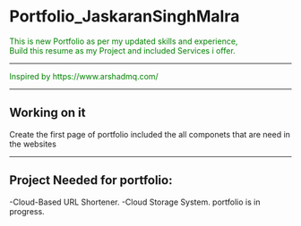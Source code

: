 # Portfolio_JaskaranSinghMalra

<p style="color: green;">This is new Portfolio as per my updated skills and experience,<br>
Build this resume as my Project and included Services i offer.</p>
<hr>
<p style="color: green;">Inspired by https://www.arshadmq.com/</p>
<hr>
<h2>Working on it</h2>
Create the first page of portfolio included the all componets that are need in the websites
<hr><h2>Project Needed for portfolio:</h2>
-Cloud-Based URL Shortener.
-Cloud Storage System.
portfolio is in progress.
